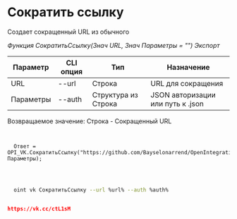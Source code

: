 ﻿---
sidebar_position: 5
---

# Сократить ссылку
 Создает сокращенный URL из обычного


*Функция СократитьСсылку(Знач URL, Знач Параметры = "") Экспорт*

  | Параметр | CLI опция | Тип | Назначение |
  |-|-|-|-|
  | URL | --url | Строка | URL для сокращения |
  | Параметры | --auth | Структура из Строка | JSON авторизации или путь к .json |

  
  Возвращаемое значение:  Строка - Сокращенный URL 

```bsl title="Пример кода"
	
  
  Ответ = OPI_VK.СократитьСсылку("https://github.com/Bayselonarrend/OpenIntegrations", Параметры);
  
	
```

```sh title="Пример команды CLI"
    
  oint vk СократитьСсылку --url %url% --auth %auth%

```


```json title="Результат"

https://vk.cc/ctL1sM

```
